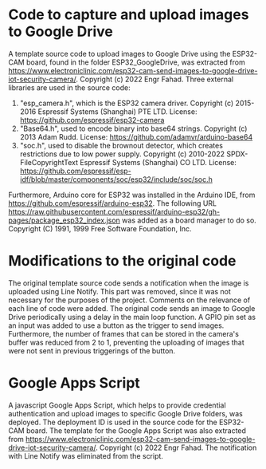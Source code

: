# Code to capture and upload images to Google Drive
A template source code to upload images to Google Drive using the ESP32-CAM board, found in the folder ESP32_GoogleDrive, was extracted from https://www.electroniclinic.com/esp32-cam-send-images-to-google-drive-iot-security-camera/. Copyright (c) 2022 Engr Fahad.
Three external libraries are used in the source code:
1. "esp_camera.h", which is the ESP32 camera driver. Copyright (c) 2015-2016 Espressif Systems (Shanghai) PTE LTD. License: https://github.com/espressif/esp32-camera
2. "Base64.h", used to encode binary into base64 strings. Copyright (c) 2013 Adam Rudd. License: https://github.com/adamvr/arduino-base64 
3. "soc.h", used to disable the brownout detector, which creates restrictions due to low power supply. Copyright (c) 2010-2022 SPDX-FileCopyrightText Espressif Systems (Shanghai) CO LTD. License: https://github.com/espressif/esp-idf/blob/master/components/soc/esp32/include/soc/soc.h

Furthermore, Arduino core for ESP32 was installed in the Arduino IDE, from https://github.com/espressif/arduino-esp32. The following URL https://raw.githubusercontent.com/espressif/arduino-esp32/gh-pages/package_esp32_index.json was added as a board manager to do so. Copyright (C) 1991, 1999 Free Software Foundation, Inc.

# Modifications to the original code
The original template source code sends a notification when the image is uploaded using Line Notify. This part was removed, since it was not necessary for the purposes of the project. Comments on the relevance of each line of code were added. The original code sends an image to Google Drive periodically using a delay in the main loop function. A GPIO pin set as an input was added to use a button as the trigger to send images. Furthermore, the number of frames that can be stored in the camera's buffer was reduced from 2 to 1, preventing the uploading of images that were not sent in previous triggerings of the button.

# Google Apps Script
A javascript Google Apps Script, which helps to provide credential authentication and upload images to specific Google Drive folders, was deployed. The deployment ID is used in the source code for the ESP32-CAM board. The template for the Google Apps Script was also extracted from https://www.electroniclinic.com/esp32-cam-send-images-to-google-drive-iot-security-camera/. Copyright (c) 2022 Engr Fahad. The notification with Line Notify was eliminated from the script.
